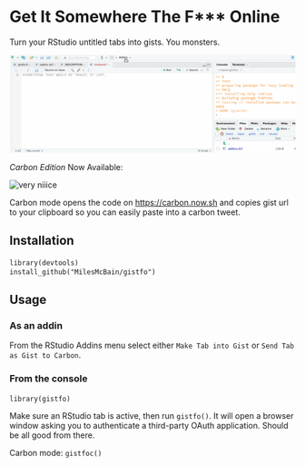 # Get It Somewhere The F*** Online 
Turn your RStudio untitled tabs into gists. You monsters.

![wat](https://github.com/MilesMcBain/gistfo/raw/master/inst/media/gistfo.gif)

*Carbon Edition* Now Available:

![very niiice](https://cdn.rawgit.com/MilesMcBain/gistfo/64f35c97/inst/media/carbon.png)

Carbon mode opens the code on https://carbon.now.sh and copies gist url to your clipboard so you can easily paste into a carbon tweet. 

## Installation
```
library(devtools)
install_github("MilesMcBain/gistfo")
```
## Usage

### As an addin
From the RStudio Addins menu select either `Make Tab into Gist` or `Send Tab as Gist to Carbon`.

### From the console
```
library(gistfo)
```
Make sure an RStudio tab is active, then run `gistfo()`. It will open a browser window asking you to authenticate a third-party OAuth application. Should be all good from there. 

Carbon mode: `gistfoc()`
